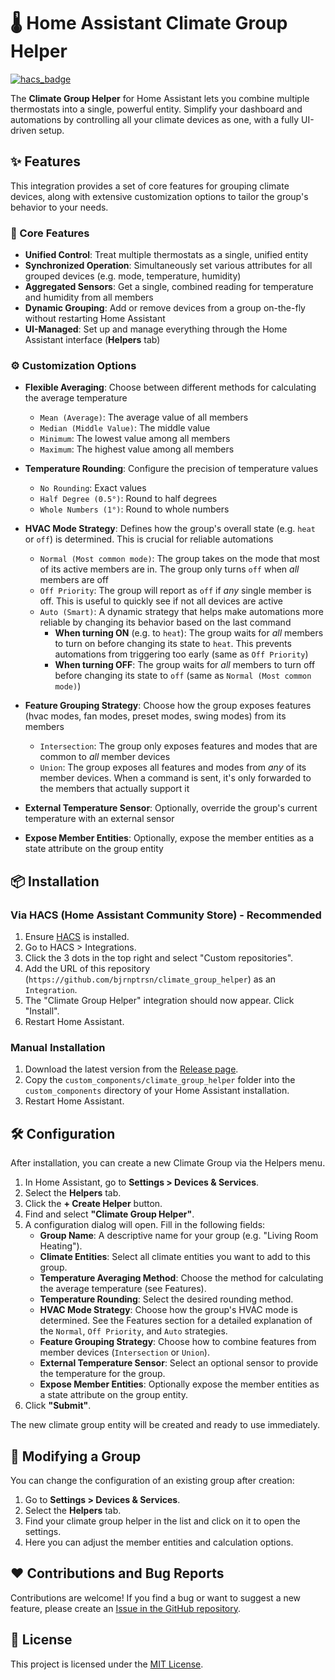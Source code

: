 # 🌡️ Home Assistant Climate Group Helper

[![hacs_badge](https://img.shields.io/badge/HACS-Default-orange.svg)](https://github.com/hacs/integration)

The **Climate Group Helper** for Home Assistant lets you combine multiple thermostats into a single, powerful entity. Simplify your dashboard and automations by controlling all your climate devices as one, with a fully UI-driven setup.

## ✨ Features

This integration provides a set of core features for grouping climate devices, along with extensive customization options to tailor the group's behavior to your needs.

### 🚀 Core Features

*   **Unified Control**: Treat multiple thermostats as a single, unified entity
*   **Synchronized Operation**: Simultaneously set various attributes for all grouped devices (e.g. mode, temperature, humidity)
*   **Aggregated Sensors**: Get a single, combined reading for temperature and humidity from all members
*   **Dynamic Grouping**: Add or remove devices from a group on-the-fly without restarting Home Assistant
*   **UI-Managed**: Set up and manage everything through the Home Assistant interface (**Helpers** tab)

### ⚙️ Customization Options

*   **Flexible Averaging**: Choose between different methods for calculating the average temperature
    *   `Mean (Average)`: The average value of all members
    *   `Median (Middle Value)`: The middle value
    *   `Minimum`: The lowest value among all members
    *   `Maximum`: The highest value among all members

*   **Temperature Rounding**: Configure the precision of temperature values
    *   `No Rounding`: Exact values
    *   `Half Degree (0.5°)`: Round to half degrees
    *   `Whole Numbers (1°)`: Round to whole numbers

*   **HVAC Mode Strategy**: Defines how the group's overall state (e.g. `heat` or `off`) is determined. This is crucial for reliable automations
    *   `Normal (Most common mode)`: The group takes on the mode that most of its active members are in. The group only turns `off` when *all* members are off
    *   `Off Priority`: The group will report as `off` if *any* single member is off. This is useful to quickly see if not all devices are active
    *   `Auto (Smart)`: A dynamic strategy that helps make automations more reliable by changing its behavior based on the last command
        *   **When turning ON** (e.g. to `heat`): The group waits for *all* members to turn on before changing its state to `heat`. This prevents automations from triggering too early (same as `Off Priority`)
        *   **When turning OFF**: The group waits for *all* members to turn off before changing its state to `off` (same as `Normal (Most common mode)`)

*   **Feature Grouping Strategy**: Choose how the group exposes features (hvac modes, fan modes, preset modes, swing modes) from its members
    *   `Intersection`: The group only exposes features and modes that are common to *all* member devices
    *   `Union`: The group exposes all features and modes from *any* of its member devices. When a command is sent, it's only forwarded to the members that actually support it

*   **External Temperature Sensor**: Optionally, override the group's current temperature with an external sensor

*   **Expose Member Entities**: Optionally, expose the member entities as a state attribute on the group entity

## 📦 Installation

### Via HACS (Home Assistant Community Store) - Recommended

1.  Ensure [HACS](https://hacs.xyz/) is installed.
2.  Go to HACS > Integrations.
3.  Click the 3 dots in the top right and select "Custom repositories".
4.  Add the URL of this repository (`https://github.com/bjrnptrsn/climate_group_helper`) as an `Integration`.
5.  The "Climate Group Helper" integration should now appear. Click "Install".
6.  Restart Home Assistant.

### Manual Installation

1.  Download the latest version from the [Release page](https://github.com/bjrnptrsn/climate_group_helper/releases).
2.  Copy the `custom_components/climate_group_helper` folder into the `custom_components` directory of your Home Assistant installation.
3.  Restart Home Assistant.

## 🛠️ Configuration

After installation, you can create a new Climate Group via the Helpers menu.

1.  In Home Assistant, go to **Settings > Devices & Services**.
2.  Select the **Helpers** tab.
3.  Click the **+ Create Helper** button.
4.  Find and select **"Climate Group Helper"**.
5.  A configuration dialog will open. Fill in the following fields:
    *   **Group Name**: A descriptive name for your group (e.g. "Living Room Heating").
    *   **Climate Entities**: Select all climate entities you want to add to this group.
    *   **Temperature Averaging Method**: Choose the method for calculating the average temperature (see Features).
    *   **Temperature Rounding**: Select the desired rounding method.
    *   **HVAC Mode Strategy**: Choose how the group's HVAC mode is determined. See the Features section for a detailed explanation of the `Normal`, `Off Priority`, and `Auto` strategies.
    *   **Feature Grouping Strategy**: Choose how to combine features from member devices (`Intersection` or `Union`).
    *   **External Temperature Sensor**: Select an optional sensor to provide the temperature for the group.
    *   **Expose Member Entities**: Optionally expose the member entities as a state attribute on the group entity.
6.  Click **"Submit"**.

The new climate group entity will be created and ready to use immediately.

## 🔄 Modifying a Group

You can change the configuration of an existing group after creation:

1.  Go to **Settings > Devices & Services**.
2.  Select the **Helpers** tab.
3.  Find your climate group helper in the list and click on it to open the settings.
4.  Here you can adjust the member entities and calculation options.

## ❤️ Contributions and Bug Reports

Contributions are welcome! If you find a bug or want to suggest a new feature, please create an [Issue in the GitHub repository](https://github.com/bjrnptrsn/climate_group_helper/issues).

## 📄 License

This project is licensed under the [MIT License](LICENSE).
